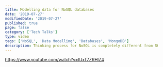 ```yaml
---
title: Modelling data for NoSQL databases
date: '2019-07-27'
modifiedDate: '2019-07-27'
published: true
page: false
category: ['Tech Talks']
type: video
tags: ['NoSQL', 'Data Modelling', 'Databases', 'MongoDB']
description: Thinking process for NoSQL is completely different from SQL. If you come from SQL background, this video talk will help you learn how to think data modelling from NoSQL perspective.
---
```


https://www.youtube.com/watch?v=IUxT7ZRHlZ4
